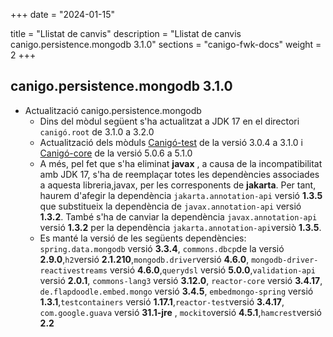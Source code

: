 +++
date        = "2024-01-15"

title       = "Llistat de canvis"
description = "Llistat de canvis canigo.persistence.mongodb 3.1.0"
sections    = "canigo-fwk-docs"
weight		= 2
+++
## canigo.persistence.mongodb 3.1.0

  - Actualització canigo.persistence.mongodb
      - Dins del mòdul següent s'ha actualitzat a JDK 17 en el directori `canigó.root` de 3.1.0 a 3.2.0
      - Actualització dels mòduls [Canigó-test](/content/plataformes/canigo/documentacio-llibreries/canigo.test/3.1.0/) de la versió 3.0.4 a 3.1.0 i [Canigó-core](/content/plataformes/canigo/documentacio-llibreries/canigo.core/5.1.0/) de la versió 5.0.6 a 5.1.0
      -  A més, pel fet que s'ha eliminat **javax** , a causa de la incompatibilitat amb JDK 17,
         s'ha de reemplaçar totes les dependències associades a aquesta libreria,javax, per les corresponents de **jakarta**.
         Per tant, haurem d'afegir la dependència `jakarta.annotation-api` versió **1.3.5** que substitueix la dependència de
         `javax.annotation-api` versió **1.3.2**. També s'ha de canviar la dependència `javax.annotation-api` versió
         **1.3.2** per la dependència `jakarta.annotation-api`versiò **1.3.5**.
      -  Es manté la versió de les següents dependències: `spring.data.mongodb` versió **3.3.4**,
         `commons.dbcp`de la versió  **2.9.0**,`h2`versió **2.1.210**,`mongodb.driver`versió **4.6.0**,
         `mongodb-driver-reactivestreams` versió **4.6.0**,`querydsl` versió **5.0.0**,`validation-api` versió **2.0.1**,
         `commons-lang3` versió **3.12.0**, `reactor-core` versió **3.4.17**, `de.flapdoodle.embed.mongo` versió **3.4.5**,
         `embedmongo-spring` versió **1.3.1**,`testcontainers` versió **1.17.1**,`reactor-test`versió **3.4.17**,
         `com.google.guava` versió **31.1-jre** , `mockito`versió **4.5.1**,`hamcrest`versió **2.2**
  
